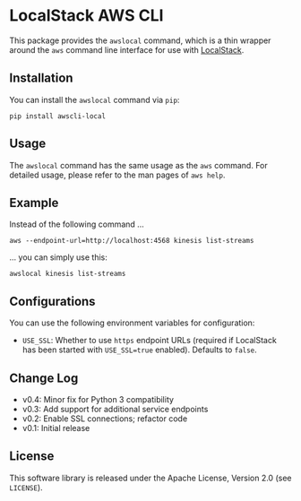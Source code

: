 # LocalStack AWS CLI

This package provides the `awslocal` command, which is a thin wrapper around the `aws`
command line interface for use with [LocalStack](https://github.com/atlassian/localstack).

## Installation

You can install the `awslocal` command via `pip`:

```
pip install awscli-local
```

## Usage

The `awslocal` command has the same usage as the `aws` command. For detailed usage,
please refer to the man pages of `aws help`.

## Example

Instead of the following command ...

```
aws --endpoint-url=http://localhost:4568 kinesis list-streams
```

... you can simply use this:

```
awslocal kinesis list-streams
```

## Configurations

You can use the following environment variables for configuration:

* `USE_SSL`: Whether to use `https` endpoint URLs (required if LocalStack has been started
with `USE_SSL=true` enabled). Defaults to `false`.

## Change Log

* v0.4: Minor fix for Python 3 compatibility
* v0.3: Add support for additional service endpoints
* v0.2: Enable SSL connections; refactor code
* v0.1: Initial release

## License

This software library is released under the Apache License, Version 2.0 (see `LICENSE`).
